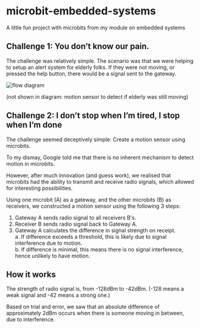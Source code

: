 # microbit-embedded-systems
A little fun project with microbits from my module on embedded systems 

## Challenge 1: You don’t know our pain.

The challenge was relatively simple. The scenario was that we were helping to setup an alert system for elderly folks. If they were not moving, or pressed the help button, there would be a signal sent to the gateway. 

![flow diagram](https://i.ibb.co/ZMCmZfk/Screenshot-2020-10-17-at-1-55-56-AM.png)

(not shown in diagram: motion sensor to detect if elderly was still moving)

## Challenge 2:  I don’t stop when I’m tired, I stop when I’m done

The challenge seemed deceptively simple: Create a motion sensor using microbits.

To my dismay, Google told me that there is no inherent mechanism to detect motion in microbits.

However, after much innovation (and guess work), we realised that microbits had the ability to transmit and receive radio signals, which allowed for interesting possibilities.

Using one microbit (A) as a gateway, and the other microbits (B) as receivers, we constructed a motion sensor using the following 3 steps:
1. Gateway A sends radio signal to all receivers B's.
2. Receiver B sends radio signal back to Gateway A.
3. Gateway A calculates the difference in signal strength on receipt.
  </br> a. If difference exceeds a threshold, this is likely due to signal interference due to motion.
  </br> b. If difference is minimal, this means there is no signal interference, hence unlikely to have motion.

## How it works

The strength of radio signal is, from -128dBm to -42dBm. (-128 means a weak signal and -42 means a strong one.)

Based on trial and error, we saw that an absolute difference of  approximately 2dBm occurs when there is someone moving in between, due to interference.

